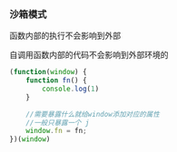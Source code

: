 ### 沙箱模式

函数内部的执行不会影响到外部

自调用函数内部的代码不会影响到外部环境的



```javascript
(function(window) {
    function fn() {
        console.log(1)
    }
    
    //需要暴露什么就给window添加对应的属性
    //一般只暴露一个 j
    window.fn = fn;
})(window)
```

